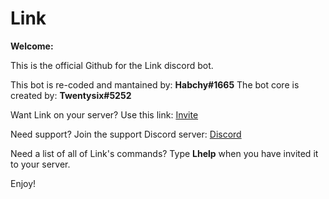 # Link

**Welcome:**

This is the official Github for the Link discord bot.


This bot is re-coded and mantained by: **Habchy#1665**
The bot core is created by: **Twentysix#5252**

Want Link on your server? Use this link: [Invite](http://bit.ly/LinkBotInvite)

Need support? Join the support Discord server: [Discord](https://discord.gg/FNNNgqb)

Need a list of all of Link's commands? Type **Lhelp** when you have invited it to your server.

Enjoy!


